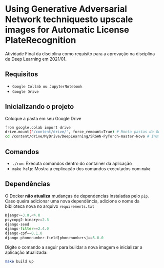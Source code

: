 # Using Generative Adversarial Network techniquesto upscale images for Automatic License PlateRecognition
Atividade Final da disciplina como requisito para a aprovação na disciplina de Deep Learning em 2021/01.

<!-- O site está temporariamente hospedado no url a seguir: https://ledsplay.davipetris.me/ -->

## Requisitos

- `Google Collab ou JupyterNotebook`
- `Google Drive`

## Inicializando o projeto

Coloque a pasta em seu Google Drive

```bash
from google.colab import drive
drive.mount('/content/drive/', force_remount=True) # Monta pastas do Google Drive.
cd /content/drive/MyDrive/DeepLearning/SRGAN-PyTorch-master-Novo # Instalar requirements - Executar toda vez que entrar no Colab.
```

## Comandos

- `./run`: Executa comandos dentro do container da aplicação
- `make help`: Mostra a explicação dos comandos executados com `make`

## Dependências

O Docker **não atualiza** mudanças de dependencias instaladas pelo `pip`. Caso queira adicionar uma nova dependência, adicione o nome da biblioteca nova no arquivo `requirements.txt`

```python
Django>=3.0,<4.0
psycopg2-binary>=2.8
django-seed
django-filter==2.4.0
django-cpf==0.1.0
django-phonenumber-field[phonenumbers]==5.0.0
```

Digite o comando a seguir para buildar a nova imagem e inicializar a aplicação atualizada:

```bash
make build up
```
